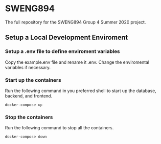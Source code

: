 # SWENG894
The full repository for the SWENG894 Group 4 Summer 2020 project.

## Setup a Local Development Enviroment

### Setup a .env file to define enviroment variables
Copy the example.env file and rename it .env. Change the enviromental variables if necessary.


### Start up the containers
Run the following command in you preferred shell to start up the database, backend, and frontend.
```
docker-compose up
```

### Stop the containers
Run the following command to stop all the containers.
```
docker-compose down
```